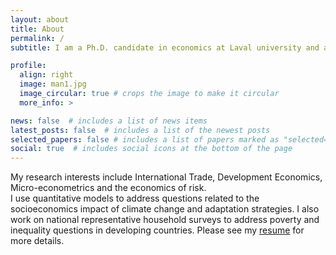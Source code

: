 ```yaml
---
layout: about
title: About
permalink: /
subtitle: I am a Ph.D. candidate in economics at Laval university and a member of CREATE

profile:
  align: right
  image: man1.jpg
  image_circular: true # crops the image to make it circular
  more_info: >

news: false  # includes a list of news items
latest_posts: false  # includes a list of the newest posts
selected_papers: false # includes a list of papers marked as "selected={true}"
social: true  # includes social icons at the bottom of the page
---
```


My research interests include International Trade, Development Economics, Micro-econometrics and the economics of risk. 
<br/>
I use quantitative models to address questions related to the socioeconomics impact of climate change and adaptation strategies. I also work on national representative household surveys to address poverty and inequality questions in developing countries. Please see my <a target="_self" href="https://sulpice.github.io/portofolio/cv/">resume</a> for more details.
<!-- <br/>
<br/> -->
<!-- Here I want to share what I am most passionate about, that is, topics of inequality, as well as data science. This website is about the reasons and consequences of poverty and inequality, and about how data science can help to better understand and address it. How can we use data science to achieve what's most important, a decent life for everybody. -->

<!-- Put your address / P.O. box / other info right below your picture. You can also disable any of these elements by editing `profile` property of the YAML header of your `_pages/about.md`. Edit `_bibliography/papers.bib` and Jekyll will render your [publications page](/al-folio/publications/) automatically. -->

<!-- Link to your social media connections, too. This theme is set up to use [Font Awesome icons](https://fontawesome.com/) and [Academicons](https://jpswalsh.github.io/academicons/), like the ones below. Add your Facebook, Twitter, LinkedIn, Google Scholar, or just disable all of them. -->